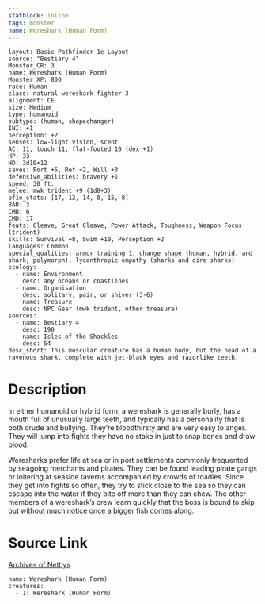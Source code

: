 ```yaml
---
statblock: inline
tags: monster
name: Wereshark (Human Form)
---
```

```statblock
layout: Basic Pathfinder 1e Layout
source: "Bestiary 4"
Monster_CR: 3
name: Wereshark (Human Form)
Monster_XP: 800
race: Human
class: natural wereshark fighter 3
alignment: CE
size: Medium
type: humanoid
subtype: (human, shapechanger)
INI: +1
perception: +2
senses: low-light vision, scent
AC: 11, touch 11, flat-footed 10 (dex +1)
HP: 33
HD: 3d10+12
saves: Fort +5, Ref +2, Will +3
defensive_abilities: bravery +1
speed: 30 ft.
melee: mwk trident +9 (1d8+3)
pf1e_stats: [17, 12, 14, 8, 15, 8]
BAB: 3
CMB: 6
CMD: 17
feats: Cleave, Great Cleave, Power Attack, Toughness, Weapon Focus (trident)
skills: Survival +8, Swim +10, Perception +2
languages: Common
special_qualities: armor training 1, change shape (human, hybrid, and shark; polymorph), lycanthropic empathy (sharks and dire sharks)
ecology:
  - name: Environment
    desc: any oceans or coastlines
  - name: Organisation
    desc: solitary, pair, or shiver (3-6)
  - name: Treasure
    desc: NPC Gear (mwk trident, other treasure)
sources:
  - name: Bestiary 4
    desc: 190
  - name: Isles of the Shackles
    desc: 54
desc_short: This muscular creature has a human body, but the head of a ravenous shark, complete with jet-black eyes and razorlike teeth.
```
# Description
In either humanoid or hybrid form, a wereshark is generally burly, has a mouth full of unusually large teeth, and typically has a personality that is both crude and bullying. They’re bloodthirsty and are very easy to anger. They will jump into fights they have no stake in just to snap bones and draw blood.

Weresharks prefer life at sea or in port settlements commonly frequented by seagoing merchants and pirates. They can be found leading pirate gangs or loitering at seaside taverns accompanied by crowds of toadies. Since they get into fights so often, they try to stick close to the sea so they can escape into the water if they bite off more than they can chew. The other members of a wereshark’s crew learn quickly that the boss is bound to skip out without much notice once a bigger fish comes along.
# Source Link
[Archives of Nethys](https://aonprd.com/MonsterDisplay.aspx?ItemName=Wereshark%20(Human%20Form))
```encounter-table
name: Wereshark (Human Form)
creatures:
  - 1: Wereshark (Human Form)
```
